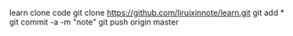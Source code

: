 learn
clone code
git clone https://github.com/liruixinnote/learn.git
git add *
git commit -a -m "note"
git push origin master
